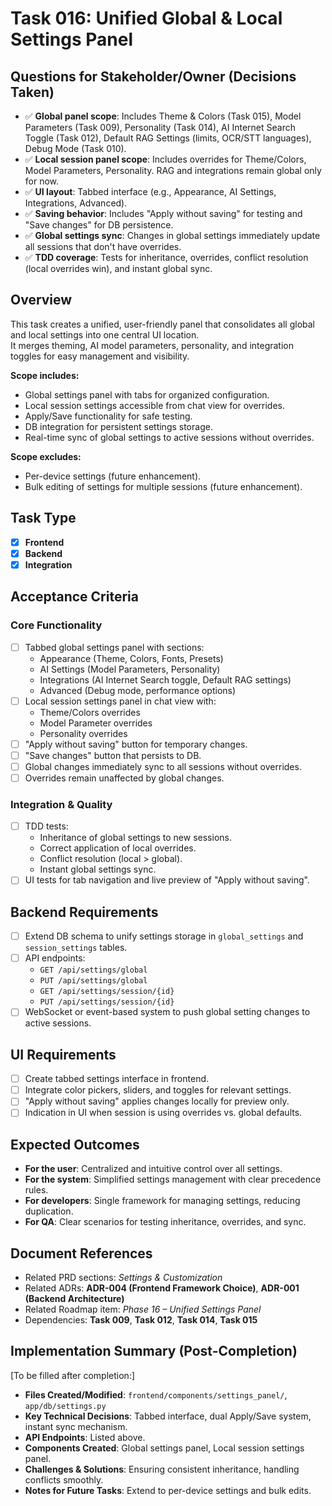 # Task 016: Unified Global & Local Settings Panel

## Questions for Stakeholder/Owner (Decisions Taken)
- ✅ **Global panel scope**: Includes Theme & Colors (Task 015), Model Parameters (Task 009), Personality (Task 014), AI Internet Search Toggle (Task 012), Default RAG Settings (limits, OCR/STT languages), Debug Mode (Task 010).
- ✅ **Local session panel scope**: Includes overrides for Theme/Colors, Model Parameters, Personality. RAG and integrations remain global only for now.
- ✅ **UI layout**: Tabbed interface (e.g., Appearance, AI Settings, Integrations, Advanced).
- ✅ **Saving behavior**: Includes "Apply without saving" for testing and "Save changes" for DB persistence.
- ✅ **Global settings sync**: Changes in global settings immediately update all sessions that don't have overrides.
- ✅ **TDD coverage**: Tests for inheritance, overrides, conflict resolution (local overrides win), and instant global sync.

## Overview
This task creates a unified, user-friendly panel that consolidates all global and local settings into one central UI location.  
It merges theming, AI model parameters, personality, and integration toggles for easy management and visibility.

**Scope includes:**
- Global settings panel with tabs for organized configuration.
- Local session settings accessible from chat view for overrides.
- Apply/Save functionality for safe testing.
- DB integration for persistent settings storage.
- Real-time sync of global settings to active sessions without overrides.

**Scope excludes:**
- Per-device settings (future enhancement).
- Bulk editing of settings for multiple sessions (future enhancement).

## Task Type
- [x] **Frontend**
- [x] **Backend**
- [x] **Integration**

## Acceptance Criteria
### Core Functionality
- [ ] Tabbed global settings panel with sections:
  - Appearance (Theme, Colors, Fonts, Presets)
  - AI Settings (Model Parameters, Personality)
  - Integrations (AI Internet Search toggle, Default RAG settings)
  - Advanced (Debug mode, performance options)
- [ ] Local session settings panel in chat view with:
  - Theme/Colors overrides
  - Model Parameter overrides
  - Personality overrides
- [ ] "Apply without saving" button for temporary changes.
- [ ] "Save changes" button that persists to DB.
- [ ] Global changes immediately sync to all sessions without overrides.
- [ ] Overrides remain unaffected by global changes.

### Integration & Quality
- [ ] TDD tests:
  - Inheritance of global settings to new sessions.
  - Correct application of local overrides.
  - Conflict resolution (local > global).
  - Instant global settings sync.
- [ ] UI tests for tab navigation and live preview of "Apply without saving".

## Backend Requirements
- [ ] Extend DB schema to unify settings storage in `global_settings` and `session_settings` tables.
- [ ] API endpoints:
  - `GET /api/settings/global`
  - `PUT /api/settings/global`
  - `GET /api/settings/session/{id}`
  - `PUT /api/settings/session/{id}`
- [ ] WebSocket or event-based system to push global setting changes to active sessions.

## UI Requirements
- [ ] Create tabbed settings interface in frontend.
- [ ] Integrate color pickers, sliders, and toggles for relevant settings.
- [ ] "Apply without saving" applies changes locally for preview only.
- [ ] Indication in UI when session is using overrides vs. global defaults.

## Expected Outcomes
- **For the user**: Centralized and intuitive control over all settings.
- **For the system**: Simplified settings management with clear precedence rules.
- **For developers**: Single framework for managing settings, reducing duplication.
- **For QA**: Clear scenarios for testing inheritance, overrides, and sync.

## Document References
- Related PRD sections: *Settings & Customization*
- Related ADRs: **ADR-004 (Frontend Framework Choice)**, **ADR-001 (Backend Architecture)**
- Related Roadmap item: *Phase 16 – Unified Settings Panel*
- Dependencies: **Task 009**, **Task 012**, **Task 014**, **Task 015**

## Implementation Summary (Post-Completion)
[To be filled after completion:]
- **Files Created/Modified**: `frontend/components/settings_panel/`, `app/db/settings.py`
- **Key Technical Decisions**: Tabbed interface, dual Apply/Save system, instant sync mechanism.
- **API Endpoints**: Listed above.
- **Components Created**: Global settings panel, Local session settings panel.
- **Challenges & Solutions**: Ensuring consistent inheritance, handling conflicts smoothly.
- **Notes for Future Tasks**: Extend to per-device settings and bulk edits.
